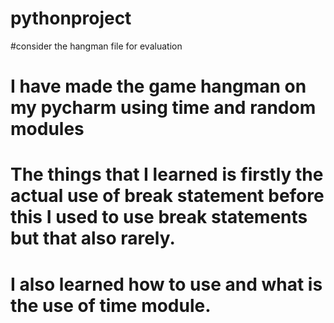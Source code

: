 # pythonproject
#consider the hangman file for evaluation
# I have made the game hangman on my pycharm using time and random modules
# The things that I learned is firstly the actual use of break statement before this I used to use break statements but that also rarely.
# I also learned how to use and what is the use of time module.
